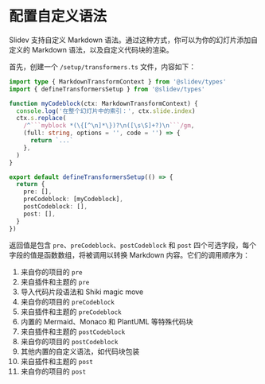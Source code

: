 # 配置自定义语法

<Environment type="node" />

Slidev 支持自定义 Markdown 语法。通过这种方式，你可以为你的幻灯片添加自定义的 Markdown 语法，以及自定义代码块的渲染。

首先，创建一个 `/setup/transformers.ts` 文件，内容如下：

````ts twoslash
import type { MarkdownTransformContext } from '@slidev/types'
import { defineTransformersSetup } from '@slidev/types'

function myCodeblock(ctx: MarkdownTransformContext) {
  console.log('在整个幻灯片中的索引：', ctx.slide.index)
  ctx.s.replace(
    /^```myblock *(\{[^\n]*\})?\n([\s\S]+?)\n```/gm,
    (full: string, options = '', code = '') => {
      return `...`
    },
  )
}

export default defineTransformersSetup(() => {
  return {
    pre: [],
    preCodeblock: [myCodeblock],
    postCodeblock: [],
    post: [],
  }
})
````

返回值是包含 `pre`、`preCodeblock`、`postCodeblock` 和 `post` 四个可选字段，每个字段的值是函数数组，将被调用以转换 Markdown 内容。它们的调用顺序为：

1. 来自你的项目的 `pre`
2. 来自插件和主题的 `pre`
3. 导入代码片段语法和 Shiki magic move
4. 来自你的项目的 `preCodeblock`
5. 来自插件和主题的 `preCodeblock`
6. 内置的 Mermaid、Monaco 和 PlantUML 等特殊代码块
7. 来自插件和主题的 `postCodeblock`
8.  来自你的项目的 `postCodeblock`
9. 其他内置的自定义语法，如代码块包装
10. 来自插件和主题的 `post`
11. 来自你的项目的 `post`
